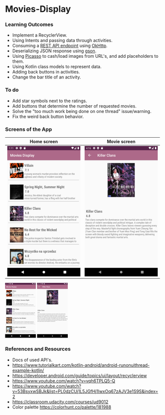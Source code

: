 # Movies-Display
### Learning Outcomes
- Implement a RecyclerView.
- Using Intents and passing data through activities.
- Consuming a [REST API endpoint](https://yts.mx/api/v2/list_movies.json) using [OkHttp](https://square.github.io/okhttp/).
- Deserializing JSON response using [gson](https://github.com/google/gson).
- Using [Picasso](https://square.github.io/picasso/) to cash/load images from URL's, and add placeholders to them.
- Using Kotlin class models to represent data.
- Adding back buttons in activities.
- Change the bar title of an activity.

### To do
- Add star symbols next to the ratings.
- Add buttons that determine the number of requested movies.
- Solve the "too much work being done on one thread" issue/warning.
- Fix the weird back button behavior.

### Screens of the App

Home screen                |  Movie screen
:-------------------------:|:-------------------------:
![](screenshots/Home.png)  |  ![](screenshots/Movie_row.png)


<p float="left">
  <img src="screenshots/Home.png" width="100" />
  <img src="screenshots/Movie_row.png" width="100" /> 
</p>


### References and Resources
  - Docs of used API's.
  - https://www.tutorialkart.com/kotlin-android/android-runonuithread-example-kotlin/
  - https://developer.android.com/guide/topics/ui/layout/recyclerview
  - https://www.youtube.com/watch?v=vqh6TPLQ5-Q
  - https://www.youtube.com/watch?v=53BsyxwSBJk&list=PL0dzCUj1L5JGfHj1lwxOq67zAJV3e1S9S&index=2
  - https://classroom.udacity.com/courses/ud9012
  - Color palette https://colorhunt.co/palette/181988
